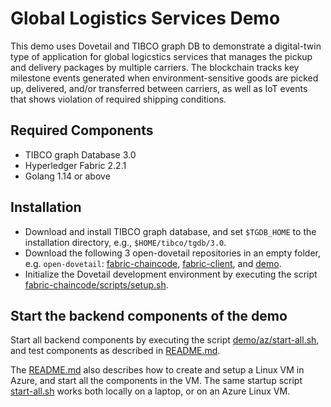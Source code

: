 # Global Logistics Services Demo

This demo uses Dovetail and TIBCO graph DB to demonstrate a digital-twin type of application for global logicstics services that manages the pickup and delivery packages by multiple carriers. The blockchain tracks key milestone events generated when environment-sensitive goods are picked up, delivered, and/or transferred between carriers, as well as IoT events that shows violation of required shipping conditions.

## Required Components

- TIBCO graph Database 3.0
- Hyperledger Fabric 2.2.1
- Golang 1.14 or above

## Installation

- Download and install TIBCO graph database, and set `$TGDB_HOME` to the installation directory, e.g., `$HOME/tibco/tgdb/3.0`.
- Download the following 3 open-dovetail repositories in an empty folder, e.g. `open-dovetail`: [fabric-chaincode](https://github.com/open-dovetail/fabric-chaincode), [fabric-client](https://github.com/open-dovetail/fabric-client), and [demo](https://github.com/open-dovetail/demo).
- Initialize the Dovetail development environment by executing the script [fabric-chaincode/scripts/setup.sh](https://github.com/open-dovetail/fabric-chaincode/blob/master/scripts/setup.sh).

## Start the backend components of the demo

Start all backend components by executing the script [demo/az/start-all.sh](https://github.com/open-dovetail/demo/blob/master/az/start-all.sh), and test components as described in [README.md](https://github.com/open-dovetail/demo/blob/master/az/README.md).

The [README.md](https://github.com/open-dovetail/demo/blob/master/az/README.md) also describes how to create and setup a Linux VM in Azure, and start all the components in the VM. The same startup script [start-all.sh](https://github.com/open-dovetail/demo/blob/master/az/start-all.sh) works both locally on a laptop, or on an Azure Linux VM.
